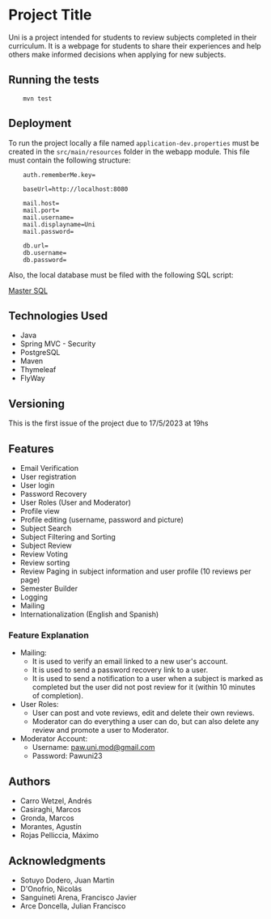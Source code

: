 # Project Title

Uni is a project intended for students to review subjects completed in their curriculum. It is a webpage for students to share their experiences and help others make informed decisions when applying for new subjects.


## Running the tests
```
    mvn test
```

## Deployment

To run the project locally a file named `application-dev.properties` must be created in the `src/main/resources` folder in the webapp module. This file must contain the following structure:

```
    auth.rememberMe.key=

    baseUrl=http://localhost:8080

    mail.host=
    mail.port=
    mail.username=
    mail.displayname=Uni
    mail.password=

    db.url=
    db.username=
    db.password=
```
Also, the local database must be filed with the following SQL script:

[Master SQL](https://drive.google.com/file/d/1o4RwuEiW01c00MXlRF4y0xqjixtE2NAK/view?usp=sharing)

## Technologies Used

  - Java
  - Spring MVC - Security
  - PostgreSQL
  - Maven
  - Thymeleaf
  - FlyWay

## Versioning

This is the first issue of the project due to 17/5/2023 at 19hs

## Features

  - Email Verification
  - User registration
  - User login
  - Password Recovery
  - User Roles (User and Moderator)
  - Profile view
  - Profile editing (username, password and picture)
  - Subject Search
  - Subject Filtering and Sorting
  - Subject Review
  - Review Voting
  - Review sorting
  - Review Paging in subject information and user profile (10 reviews per page)
  - Semester Builder
  - Logging
  - Mailing
  - Internationalization (English and Spanish)

### Feature Explanation
  - Mailing:
    - It is used to verify an email linked to a new user's account.
    - It is used to send a password recovery link to a user.
    - It is used to send a notification to a user when a subject is marked as completed but the user did not post review for it (within 10 minutes of completion).
  - User Roles: 
    - User can post and vote reviews, edit and delete their own reviews.
    - Moderator can do everything a user can do, but can also delete any review and promote a user to Moderator.
  - Moderator Account:
    - Username: paw.uni.mod@gmail.com
    - Password: Pawuni23

## Authors

  - Carro Wetzel, Andrés
  - Casiraghi, Marcos
  - Gronda, Marcos
  - Morantes, Agustín
  - Rojas Pelliccia, Máximo 


## Acknowledgments

  - Sotuyo Dodero, Juan Martin
  - D'Onofrio, Nicolás
  - Sanguineti Arena, Francisco Javier
  - Arce Doncella, Julian Francisco
